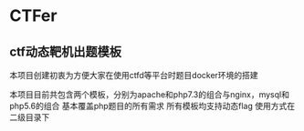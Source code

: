 # CTFer
## ctf动态靶机出题模板

本项目创建初衷为方便大家在使用ctfd等平台时题目docker环境的搭建

本项目目前共包含两个模板，分别为apache和php7.3的组合与nginx，mysql和php5.6的组合
基本覆盖php题目的所有需求
所有模板均支持动态flag
使用方式在二级目录下
